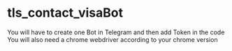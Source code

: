 # tls_contact_visaBot

You will have to create one Bot in Telegram and then add Token in the code
You will also need a chrome webdriver according to your chrome version
